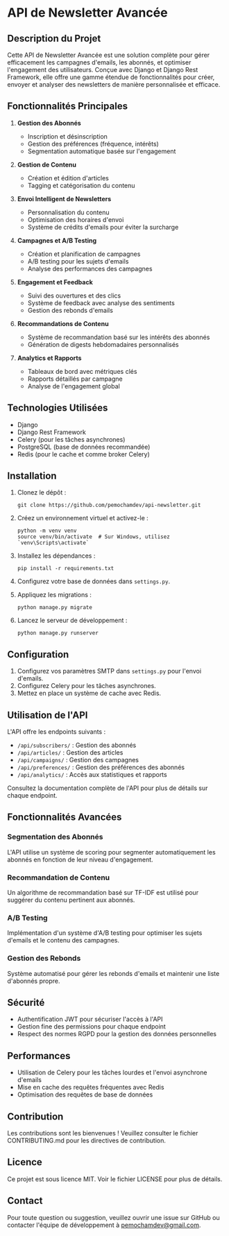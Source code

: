 
# API de Newsletter Avancée

## Description du Projet

Cette API de Newsletter Avancée est une solution complète pour gérer efficacement les campagnes d'emails, les abonnés, et optimiser l'engagement des utilisateurs. Conçue avec Django et Django Rest Framework, elle offre une gamme étendue de fonctionnalités pour créer, envoyer et analyser des newsletters de manière personnalisée et efficace.

## Fonctionnalités Principales

1. **Gestion des Abonnés**
   - Inscription et désinscription
   - Gestion des préférences (fréquence, intérêts)
   - Segmentation automatique basée sur l'engagement

2. **Gestion de Contenu**
   - Création et édition d'articles
   - Tagging et catégorisation du contenu

3. **Envoi Intelligent de Newsletters**
   - Personnalisation du contenu
   - Optimisation des horaires d'envoi
   - Système de crédits d'emails pour éviter la surcharge

4. **Campagnes et A/B Testing**
   - Création et planification de campagnes
   - A/B testing pour les sujets d'emails
   - Analyse des performances des campagnes

5. **Engagement et Feedback**
   - Suivi des ouvertures et des clics
   - Système de feedback avec analyse des sentiments
   - Gestion des rebonds d'emails

6. **Recommandations de Contenu**
   - Système de recommandation basé sur les intérêts des abonnés
   - Génération de digests hebdomadaires personnalisés

7. **Analytics et Rapports**
   - Tableaux de bord avec métriques clés
   - Rapports détaillés par campagne
   - Analyse de l'engagement global

## Technologies Utilisées

- Django
- Django Rest Framework
- Celery (pour les tâches asynchrones)
- PostgreSQL (base de données recommandée)
- Redis (pour le cache et comme broker Celery)

## Installation

1. Clonez le dépôt :
   ```
   git clone https://github.com/pemochamdev/api-newsletter.git
   ```

2. Créez un environnement virtuel et activez-le :
   ```
   python -m venv venv
   source venv/bin/activate  # Sur Windows, utilisez `venv\Scripts\activate`
   ```

3. Installez les dépendances :
   ```
   pip install -r requirements.txt
   ```

4. Configurez votre base de données dans `settings.py`.

5. Appliquez les migrations :
   ```
   python manage.py migrate
   ```

6. Lancez le serveur de développement :
   ```
   python manage.py runserver
   ```

## Configuration

1. Configurez vos paramètres SMTP dans `settings.py` pour l'envoi d'emails.
2. Configurez Celery pour les tâches asynchrones.
3. Mettez en place un système de cache avec Redis.

## Utilisation de l'API

L'API offre les endpoints suivants :

- `/api/subscribers/` : Gestion des abonnés
- `/api/articles/` : Gestion des articles
- `/api/campaigns/` : Gestion des campagnes
- `/api/preferences/` : Gestion des préférences des abonnés
- `/api/analytics/` : Accès aux statistiques et rapports

Consultez la documentation complète de l'API pour plus de détails sur chaque endpoint.

## Fonctionnalités Avancées

### Segmentation des Abonnés
L'API utilise un système de scoring pour segmenter automatiquement les abonnés en fonction de leur niveau d'engagement.

### Recommandation de Contenu
Un algorithme de recommandation basé sur TF-IDF est utilisé pour suggérer du contenu pertinent aux abonnés.

### A/B Testing
Implémentation d'un système d'A/B testing pour optimiser les sujets d'emails et le contenu des campagnes.

### Gestion des Rebonds
Système automatisé pour gérer les rebonds d'emails et maintenir une liste d'abonnés propre.

## Sécurité

- Authentification JWT pour sécuriser l'accès à l'API
- Gestion fine des permissions pour chaque endpoint
- Respect des normes RGPD pour la gestion des données personnelles

## Performances

- Utilisation de Celery pour les tâches lourdes et l'envoi asynchrone d'emails
- Mise en cache des requêtes fréquentes avec Redis
- Optimisation des requêtes de base de données

## Contribution

Les contributions sont les bienvenues ! Veuillez consulter le fichier CONTRIBUTING.md pour les directives de contribution.

## Licence

Ce projet est sous licence MIT. Voir le fichier LICENSE pour plus de détails.

## Contact

Pour toute question ou suggestion, veuillez ouvrir une issue sur GitHub ou contacter l'équipe de développement à pemochamdev@gmail.com.

